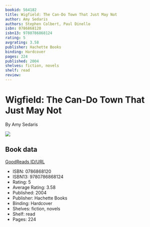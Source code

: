 ```yaml
---
bookid: 564182
title: Wigfield: The Can-Do Town That Just May Not
author: Amy Sedaris
authors: Stephen Colbert, Paul Dinello
isbn: 0786868120
isbn13: 9780786868124
rating: 5
avgrating: 3.58
publisher: Hachette Books
binding: Hardcover
pages: 224
published: 2004
shelves: fiction, novels
shelf: read
review: 
---
```


# Wigfield: The Can-Do Town That Just May Not

By Amy Sedaris

![](https://i.gr-assets.com/images/S/compressed.photo.goodreads.com/books/1348795329l/564182.jpg)

## Book data

[GoodReads ID/URL](https://www.goodreads.com/book/show/564182)

- ISBN: 0786868120
- ISBN13: 9780786868124
- Rating: 5
- Average Rating: 3.58
- Published: 2004
- Publisher: Hachette Books
- Binding: Hardcover
- Shelves: fiction, novels
- Shelf: read
- Pages: 224


